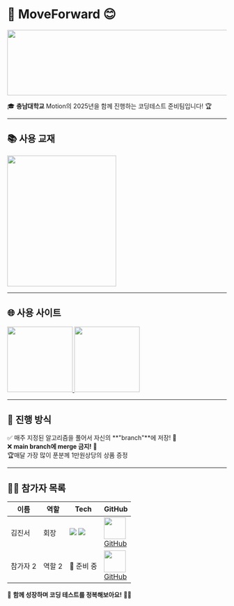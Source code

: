 # 🚀 MoveForward 😊

<img src="https://computer.cnu.ac.kr/_res/computer/img/content/motion.jpg" width="600" height="150">

🎓 **충남대학교** Motion의 2025년을 함께 진행하는 코딩테스트 준비팀입니다! 🏆

---

## 📚 사용 교재

<img src="https://image.yes24.com/goods/91433923/XL" width="250" height="300">

---

## 🌐 사용 사이트

<a href="https://www.codetree.ai">
    <img src="https://contents.codetree.ai/homepage/images/logos/codetree_logo.png" width="150">
</a>
<a href="https://www.acmicpc.net">
    <img src="https://encrypted-tbn0.gstatic.com/images?q=tbn:ANd9GcRcC5veaJCXguPUHfvSVBCjz-or96CNKTnBZw&s" width="150">
</a>

---

## 📌 진행 방식

✅ 매주 지정된 알고리즘을 풀어서 자신의 **"branch"**에 저장! 📝  
❌ **main branch에 merge 금지!** 🚫  
🏆매달 가장 많이 푼분께 1만원상당의 상품 증정

---

## 👨‍💻 참가자 목록

| 이름     | 역할   | Tech                                                                                                                                                                                      | GitHub                                                                                                                              |
| -------- | ------ | ----------------------------------------------------------------------------------------------------------------------------------------------------------------------------------------- | ----------------------------------------------------------------------------------------------------------------------------------- |
| 김진서   | 회장   | <img src="https://img.shields.io/badge/Python-3776AB?style=flat&logo=python&logoColor=white"/> <img src="https://img.shields.io/badge/Java-FF0000?style=flat&logo=java&logoColor=white"/> | <img src="https://avatars.githubusercontent.com/u/101982673?v=4" width="50" height="50"/> <br>[GitHub](https://github.com/meem3443) |
| 참가자 2 | 역할 2 | 🚀 준비 중                                                                                                                                                                                | <img src="https://github.com/username2.png" width="50" height="50"/> <br>[GitHub](https://github.com/username2)                     |

🎯 **함께 성장하며 코딩 테스트를 정복해보아요!** 💪🔥
